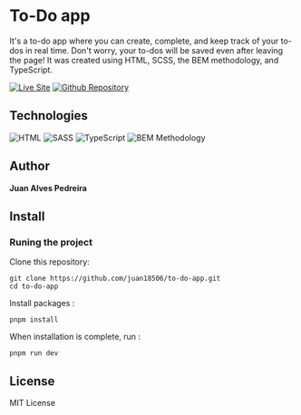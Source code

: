 # To-Do app

It's a to-do app where you can create, complete, and keep track of your to-dos in real time. Don't worry, your to-dos will be saved even after leaving the page! It was created using HTML, SCSS, the BEM methodology, and TypeScript.

[![Live Site](https://img.shields.io/static/v1?label=&message=Live%20Site&color=167200&style=for-the-badge)](https://juan18506.github.io/to-do-app/)
[![Github Repository](https://img.shields.io/static/v1?label=&message=Github%20Repository&color=000000&style=for-the-badge&logo=github&logoColor=white)](https://github.com/juan18506/to-do-app/)

## Technologies

![HTML](https://img.shields.io/static/v1?label=&message=Html&color=orange&logo=html5&logoColor=white&style=for-the-badge)
![SASS](https://img.shields.io/static/v1?label=&message=SASS&color=CC6699&logo=sass&logoColor=white&style=for-the-badge)
![TypeScript](https://img.shields.io/static/v1?label=&message=TypeScript&color=3178C6&logo=typescript&logoColor=white&style=for-the-badge)
![BEM Methodology](https://img.shields.io/static/v1?label=&message=BEM%20Methodology&color=lightblue&logo=bem&logoColor=white&style=for-the-badge)


## Author 
**Juan Alves Pedreira**


## Install

### Runing the project

Clone this repository: 

```
git clone https://github.com/juan18506/to-do-app.git
cd to-do-app
```

Install packages :

```
pnpm install
```

When installation is complete, run :

```
pnpm run dev
```

## License 
MIT License
